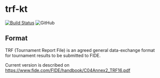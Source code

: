 # trf-kt

[![Build Status](https://travis-ci.org/michalperlak/trf-kt.svg?branch=master)](https://travis-ci.org/michalperlak/trf-kt)
![GitHub](https://img.shields.io/github/license/michalperlak/trf-kt)

## Format

TRF (Tournament Report File) is an agreed general data-exchange format for tournament results to be submitted to FIDE.

Current version is described on https://www.fide.com/FIDE/handbook/C04Annex2_TRF16.pdf
